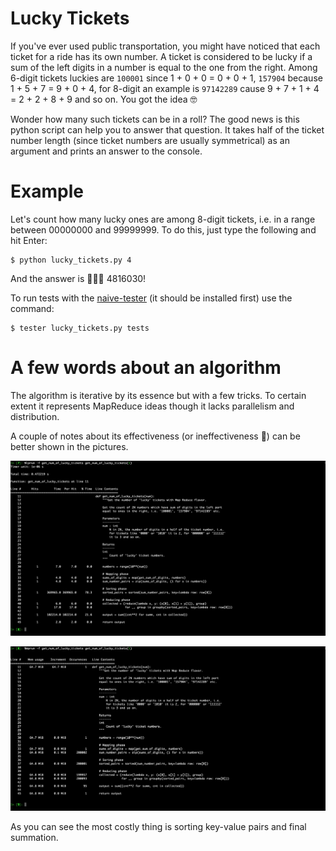 # Lucky Tickets

If you've ever used public transportation, you might have noticed that each ticket for a ride has its own number.
A ticket is considered to be lucky if a sum of the left digits in a number is equal to the one from the right. Among 6-digit tickets luckies are `100001` since 1 + 0 + 0 = 0 + 0 + 1, `157904` because 1 + 5 + 7 = 9 + 0 + 4, for 8-digit an example is `97142289` cause 9 + 7 + 1 + 4 = 2 + 2 + 8 + 9 and so on. You got the idea 🤓

Wonder how many such tickets can be in a roll? The good news is this python script can help you to answer that question. It takes half of the ticket number length (since ticket numbers are usually symmetrical) as an argument and prints an answer to the console.

# Example

Let's count how many lucky ones are among 8-digit tickets, i.e. in a range between 00000000 and 99999999. To do this, just type the following and hit Enter:
~~~~
$ python lucky_tickets.py 4
~~~~
And the answer is 🥁🥁🥁 4816030!

To run tests with the [naive-tester](https://github.com/FilippSolovev/naive-tester) (it should be installed first)
use the command:
~~~
$ tester lucky_tickets.py tests
~~~

# A few words about an algorithm

The algorithm is iterative by its essence but with a few tricks. To certain extent it represents MapReduce ideas though it lacks parallelism and distribution.

A couple of notes about its effectiveness (or ineffectiveness 🙈) can be better shown in the pictures.

![line profiler results](https://github.com/FilippSolovev/algorithms/blob/master/iteration_and_recursion/lucky_tickets/img/line_profiler.png)

![memory profiler results](https://github.com/FilippSolovev/algorithms/blob/master/iteration_and_recursion/lucky_tickets/img/memory_profiler.png)

As you can see the most costly thing is sorting key-value pairs and final summation.

